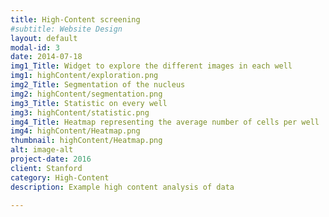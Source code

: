 ```yaml
---
title: High-Content screening
#subtitle: Website Design
layout: default
modal-id: 3
date: 2014-07-18
img1_Title: Widget to explore the different images in each well
img1: highContent/exploration.png
img2_Title: Segmentation of the nucleus
img2: highContent/segmentation.png
img3_Title: Statistic on every well
img3: highContent/statistic.png
img4_Title: Heatmap representing the average number of cells per well
img4: highContent/Heatmap.png
thumbnail: highContent/Heatmap.png
alt: image-alt
project-date: 2016
client: Stanford
category: High-Content
description: Example high content analysis of data

---
```

